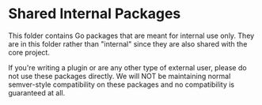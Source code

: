 # Shared Internal Packages

This folder contains Go packages that are meant for internal use only.
They are in this folder rather than "internal" since they are also shared
with the core project.

If you're writing a plugin or are any other type of external user, please
do not use these packages directly. We will NOT be maintaining normal
semver-style compatibility on these packages and no compatibility is
guaranteed at all.
